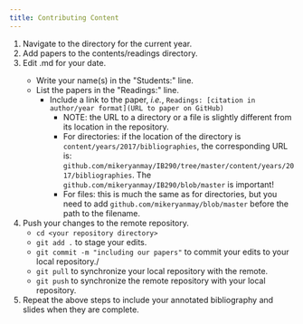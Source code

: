 ```yaml
---
title: Contributing Content
---
```


1. Navigate to the directory for the current year.
2. Add papers to the contents/readings directory.
3. Edit <year>.md for your date.
    - Write your name(s) in the "Students:" line.
    - List the papers in the "Readings:" line.
        - Include a link to the paper, _i.e._, `Readings: [citation in author/year format](URL to paper on GitHub)`
			- NOTE: the URL to a directory or a file is slightly different from its location in the repository.
			- For directories: if the location of the directory is `content/years/2017/bibliographies`, the corresponding URL is: `github.com/mikeryanmay/IB290/tree/master/content/years/2017/bibliographies`. The `github.com/mikeryanmay/IB290/blob/master` is important!
			- For files: this is much the same as for directories, but you need to add `github.com/mikeryanmay/blob/master` before the path to the filename.
4. Push your changes to the remote repository.
    - `cd <your repository directory>`
    - `git add .` to stage your edits.
    - `git commit -m "including our papers"` to commit your edits to your local repository./
    - `git pull` to synchronize your local repository with the remote.
    - `git push` to synchronize the remote repository with your local repository.
5. Repeat the above steps to include your annotated bibliography and slides when they are complete. 
